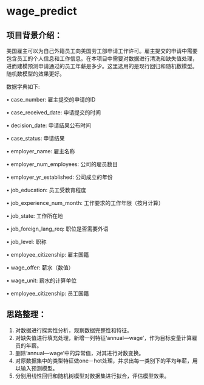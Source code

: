 # wage_predict

## 项目背景介绍：

美国雇主可以为自己外籍员工向美国劳工部申请工作许可。雇主提交的申请中需要包含员工的个人信息和工作信息。在本项目中需要对数据进行清洗和缺失值处理，进而建模预测申请通过的员工年薪是多少。这里选用的是现行回归和随机数模型。随机数模型的效果更好。

数据字典如下:

• case_number: 雇主提交的申请的ID

• case_received_date: 申请提交的时间

• decision_date: 申请结果公布时间

• case_status: 申请结果

• employer_name: 雇主名称

• employer_num_employees: 公司的雇员数目

• employer_yr_established: 公司成立的年份

• job_education: 员工受教育程度

• job_experience_num_month: 工作要求的工作年限（按月计算）

• job_state: 工作所在地

• job_foreign_lang_req: 职位是否需要外语

• job_level: 职称

• employee_citizenship: 雇主国籍

• wage_offer: 薪水（数值）

• wage_unit: 薪水的计算单位

• employee_citizenship: 员工国籍

## 思路整理：
1. 对数据进行探索性分析，观察数据完整性和特征。
2. 对缺失值进行填充处理，新增一列特征‘annual—wage’，作为目标变量计算雇员的年薪。
3. 删除‘annual—wage’中的异常值，对其进行对数变换。
4. 对原数据集中的类型特征做one－hot处理，并求出每一类别下的平均年薪，用以输入预测模型。
5. 分别用线性回归和随机树模型对数据集进行拟合，评估模型效果。
